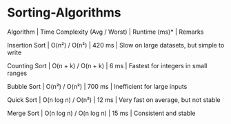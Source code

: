 # Sorting-Algorithms
Algorithm | Time Complexity (Avg / Worst) | Runtime (ms)* | Remarks

Insertion Sort | O(n²) / O(n²) | 420 ms | Slow on large datasets, but simple to write

Counting Sort | O(n + k) / O(n + k) | 6 ms | Fastest for integers in small ranges

Bubble Sort | O(n²) / O(n²) | 700 ms | Inefficient for large inputs

Quick Sort | O(n log n) / O(n²) | 12 ms | Very fast on average, but not stable

Merge Sort | O(n log n) / O(n log n) | 15 ms | Consistent and stable
